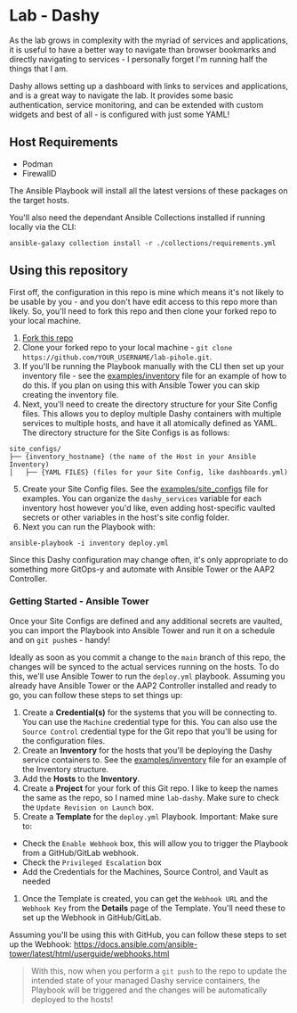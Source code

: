 # Lab - Dashy

As the lab grows in complexity with the myriad of services and applications, it is useful to have a better way to navigate than browser bookmarks and directly navigating to services - I personally forget I'm running half the things that I am.

Dashy allows setting up a dashboard with links to services and applications, and is a great way to navigate the lab.  It provides some basic authentication, service monitoring, and can be extended with custom widgets and best of all - is configured with just some YAML!

## Host Requirements

- Podman
- FirewallD

The Ansible Playbook will install all the latest versions of these packages on the target hosts.

You'll also need the dependant Ansible Collections installed if running locally via the CLI:

```bash=
ansible-galaxy collection install -r ./collections/requirements.yml
```

## Using this repository

First off, the configuration in this repo is mine which means it's not likely to be usable by you - and you don't have edit access to this repo more than likely.  So, you'll need to fork this repo and then clone your forked repo to your local machine.

1. [Fork this repo](https://github.com/kenmoini/lab-dashy/fork)
2. Clone your forked repo to your local machine - `git clone https://github.com/YOUR_USERNAME/lab-pihole.git`.
3. If you'll be running the Playbook manually with the CLI then set up your inventory file - see the [examples/inventory](examples/inventory) file for an example of how to do this.  If you plan on using this with Ansible Tower you can skip creating the inventory file.
4. Next, you'll need to create the directory structure for your Site Config files.  This allows you to deploy multiple Dashy containers with multiple services to multiple hosts, and have it all atomically defined as YAML.  The directory structure for the Site Configs is as follows:

```
site_configs/
├── {inventory_hostname} (the name of the Host in your Ansible Inventory)
│   ├── {YAML FILES} (files for your Site Config, like dashboards.yml)
```

5. Create your Site Config files.  See the [examples/site_configs](examples/site_config.yml) file for examples.  You can organize the `dashy_services` variable for each inventory host however you'd like, even adding host-specific vaulted secrets or other variables in the host's site config folder.
6. Next you can run the Playbook with:

```bash=
ansible-playbook -i inventory deploy.yml
```

Since this Dashy configuration may change often, it's only appropriate to do something more GitOps-y and automate with Ansible Tower or the AAP2 Controller.

### Getting Started - Ansible Tower

Once your Site Configs are defined and any additional secrets are vaulted, you can import the Playbook into Ansible Tower and run it on a schedule and on `git push`es - handy!

Ideally as soon as you commit a change to the `main` branch of this repo, the changes will be synced to the actual services running on the hosts.  To do this, we'll use Ansible Tower to run the `deploy.yml` playbook.  Assuming you already have Ansible Tower or the AAP2 Controller installed and ready to go, you can follow these steps to set things up:

1. Create a **Credential(s)** for the systems that you will be connecting to.  You can use the `Machine` credential type for this.  You can also use the `Source Control` credential type for the Git repo that you'll be using for the configuration files.
2. Create an **Inventory** for the hosts that you'll be deploying the Dashy service containers to.  See the [examples/inventory](examples/inventory) file for an example of the Inventory structure.
3. Add the **Hosts** to the **Inventory**.
4. Create a **Project** for your fork of this Git repo.  I like to keep the names the same as the repo, so I named mine `lab-dashy`.  Make sure to check the `Update Revision on Launch` box.
5. Create a **Template** for the `deploy.yml` Playbook.  Important: Make sure to:
  - Check the `Enable Webhook` box, this will allow you to trigger the Playbook from a GitHub/GitLab webhook.
  - Check the `Privileged Escalation` box
  - Add the Credentials for the Machines, Source Control, and Vault as needed
1. Once the Template is created, you can get the `Webhook URL` and the `Webhook Key` from the **Details** page of the Template.  You'll need these to set up the Webhook in GitHub/GitLab.

Assuming you'll be using this with GitHub, you can follow these steps to set up the Webhook: https://docs.ansible.com/ansible-tower/latest/html/userguide/webhooks.html

> With this, now when you perform a `git push` to the repo to update the intended state of your managed Dashy service containers, the Playbook will be triggered and the changes will be automatically deployed to the hosts!
